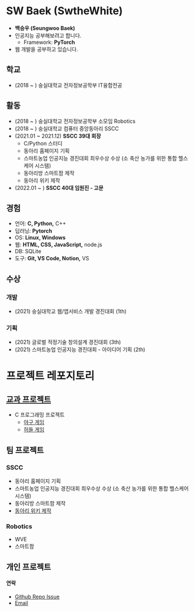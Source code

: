 # SW Baek (SwtheWhite)

  * __백승우 (Seungwoo Baek)__
  * 인공지능 공부해보려고 합니다.
    * Framework: __PyTorch__
  * 웹 개발을 공부하고 있습니다.

## 학교
  * (2018 ~ ) 숭실대학교 전자정보공학부 IT융합전공

## 활동
  * (2018 ~ ) 숭실대학교 전자정보공학부 소모임 Robotics
  * (2018 ~ ) 숭실대학교 컴퓨터 중앙동아리 SSCC 
  * (2021.01 ~ 2021.12) __SSCC 39대 회장__
    * C/Python 스터디
    * 동아리 홈페이지 기획
    * 스마트농업 인공지능 경진대회 최우수상 수상 (소 축산 농가를 위한 통합 헬스케어 시스템)
    * 동아리방 스마트팜 제작
    * 동아리 위키 제작
  * (2022.01 ~ ) __SSCC 40대 임원진 - 고문__

## 경험
  * 언어: __C, Python,__ C++
  * 딥러닝: __Pytorch__
  * OS: __Linux, Windows__
  * 웹: __HTML, CSS, JavaScript,__ node.js
  * DB: SQLite
  * 도구: __Git, VS Code, Notion,__ VS

## 수상

### 개발
* (2021) 숭실대학교 웹/앱서비스 개발 경진대회 (1th)
    
### 기획
* (2021) 글로벌 적정기술 창의설계 경진대회 (3th)
* (2021) 스마트농업 인공지능 경진대회 - 아이디어 기획 (2th)



# 프로젝트 레포지토리

## [교과 프로젝트](http://infocom.ssu.ac.kr)
  * C 프로그래밍 프로젝트
    * [야구 게임](https://github.com/SWtheWhite/C-Baseballproject)
    * [허들 게임](https://github.com/SWtheWhite/C-Hurdleproject)

## 팀 프로젝트
  ### SSCC
  * 동아리 홈페이지 기획
  * 스마트농업 인공지능 경진대회 최우수상 수상 (소 축산 농가를 위한 통합 헬스케어 시스템)
  * 동아리방 스마트팜 제작
  * [동아리 위키 제작](http://www.sscc.space)
    
  ### Robotics
  * WVE
  * 스마트팜

## 개인 프로젝트



#### 연락
  - [Github Repo Issue](https://github.com/SwtheWhite/SwtheWhite/issues)
  - [Email](mailto:swthewhite@gmail.com)



<!-- Image definitions: Institutions and Groups -->
[SoongSil-university-cs-url]: http://infocom.ssu.ac.kr

